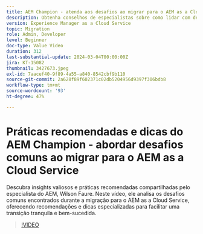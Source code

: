 ```yaml
---
title: AEM Champion - atenda aos desafios ao migrar para o AEM as a Cloud Service
description: Obtenha conselhos de especialistas sobre como lidar com desafios comuns ao migrar para o AEM as a Cloud Service do campeão da AEM, Wilson Faure.
version: Experience Manager as a Cloud Service
topic: Migration
role: Admin, Developer
level: Beginner
doc-type: Value Video
duration: 312
last-substantial-update: 2024-03-04T00:00:00Z
jira: KT-15082
thumbnail: 3427673.jpeg
exl-id: 7aacef40-9f89-4a55-a840-8542cbf9b110
source-git-commit: 2a628f89f602371c02db5204956d9397f306bdb8
workflow-type: tm+mt
source-wordcount: '93'
ht-degree: 47%

---
```


# Práticas recomendadas e dicas do AEM Champion - abordar desafios comuns ao migrar para o AEM as a Cloud Service

Descubra insights valiosos e práticas recomendadas compartilhadas pelo especialista do AEM, Wilson Faure. Neste vídeo, ele analisa os desafios comuns encontrados durante a migração para o AEM as a Cloud Service, oferecendo recomendações e dicas especializadas para facilitar uma transição tranquila e bem-sucedida.

>[!VIDEO](https://video.tv.adobe.com/v/3427673/?learn=on)
